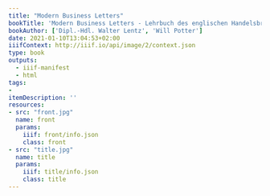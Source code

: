 ```yaml
---
title: "Modern Business Letters"
bookTitle: 'Modern Business Letters - Lehrbuch des englischen Handelsbriefverkehrs für Wirtschaftsschulen'
bookAuthor: ['Dipl.-Hdl. Walter Lentz', 'Will Potter']
date: 2021-01-10T13:04:53+02:00
iiifContext: http://iiif.io/api/image/2/context.json
type: book
outputs:
  - iiif-manifest
  - html
tags:
-
itemDescription: ''
resources:
- src: "front.jpg"
  name: front
  params:
    iiif: front/info.json
    class: front
- src: "title.jpg"
  name: title
  params:
    iiif: title/info.json
    class: title
---
```

